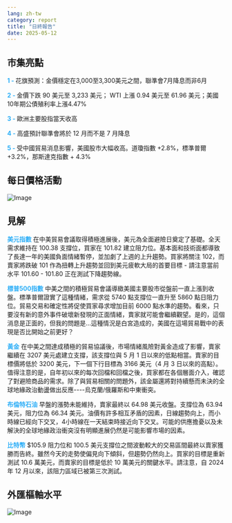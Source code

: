 ```yaml
---
lang: zh-tw
category: report
title: "日終報告"
date: 2025-05-12
---
```



<h2>市集亮點</h2>
<strong style="color: #2caef7;">1 - </strong> 花旗預測：金價穩定在3,000至3,300美元之間，聯準會7月降息而非6月

<strong style="color: #2caef7;">2 - </strong> 金價下跌 90 美元至 3,233 美元； WTI 上漲 0.94 美元至 61.96 美元；美國10年期公債殖利率上漲4.47%

<strong style="color: #2caef7;">3 - </strong> 歐洲主要股指當天收高

<strong style="color: #2caef7;">4 - </strong> 高盛預計聯準會將於 12 月而不是 7 月降息

<strong style="color: #2caef7;">5 - </strong> 受中國貿易消息影響，美國股市大幅收高。道瓊指數 +2.8%，標準普爾 +3.2%，那斯達克指數 + 4.3%



<h2>每日價格活動</h2>
<img src="https://markleighedu.github.io/img/May-2025/12-May-2025/price.jpg" alt="Image"/>

<h2>見解</h2>
<strong style="color: #2caef7;">美元指數</strong> 在中美貿易會議取得積極進展後，美元為全面避險日奠定了基礎。全天需求維持在 100.38 支撐位，買家在 101.82 建立阻力位。基本面和技術面都導致了長達一年的美國負面情緒暫停，並加劇了上週的上升趨勢。買家將關注 102，而賣家將跌破 101 作為扭轉上升趨勢並回到美元疲軟大局的首要目標 - 請注意當前水平 101.60 - 101.80 正在測試下降趨勢線。 

<strong style="color: #2caef7;">標普500指數</strong> 中美之間的積極貿易會議導緻美國主要股市從盤前一直上漲到收盤。標準普爾證實了這種情緒，需求從 5740 點支撐位一直升至 5860 點日阻力位。貿易交易和確定性將促使買家尋求增加目前 6000 點水準的趨勢。看來，只要沒有新的意外事件破壞新發現的正面情緒，賣家就可能會繼續觀望。是的，這個消息是正面的，但我的問題是…這種情況是白宮造成的，美國在這場貿易戰中的表現是否比開始之前更好？ 

<strong style="color: #2caef7;">黃金</strong> 在中美之間達成積極的貿易協議後，市場情緒風險對黃金造成了影響，賣家繼續在 3207 美元處建立支撐，該支撐位與 5 月 1 日以來的低點相當。賣家的目標價將低於 3200 美元，下一個下行目標為 3166 美元（4 月 3 日以來的高點）。值得注意的是，自年初以來的每次回檔和回檔之後，買家都在各個層面介入，確認了對避險商品的需求。除了與貿易相關的問題外，該金屬還將對持續懸而未決的全球地緣政治動盪做出反應----烏克蘭/俄羅斯和中東衝突。 

<strong style="color: #2caef7;">布倫特石油</strong> 早盤的漲勢未能維持，賣家最終以 64.98 美元收盤。支撐位為 63.94 美元，阻力位為 66.34 美元。油價有許多相互矛盾的因素，日線趨勢向上，而小時線已經向下交叉，4小時線在一天結束時接近向下交叉。可能的供應擔憂以及未解決的全球地緣政治衝突沒有明顯進展仍然是可能影響市場的因素。 

<strong style="color: #2caef7;">比特幣</strong> $105.9 阻力位和 100.5 美元支撐位之間波動較大的交易區間最終以賣家獲勝而告終。雖然今天的走勢使偏見向下傾斜，但趨勢仍然向上。買家的目標是重新測試 10.6 萬美元，而賣家的目標是低於 10 萬美元的關鍵水平。請注意，自 2024 年 12 月以來，該阻力區域已被第三次測試。



<h2>外匯樞軸水平</h2>
<img src="https://markleighedu.github.io/img/May-2025/12-May-2025/pivot.jpg" alt="Image"/>